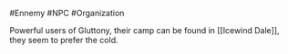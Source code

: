 #Ennemy #NPC #Organization 

Powerful users of Gluttony, their camp can be found in [[Icewind Dale]], they seem to prefer the cold.
